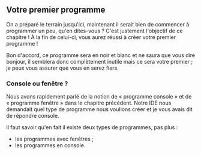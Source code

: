 ## **Votre premier programme**

On a préparé le terrain jusqu'ici, maintenant il serait bien de commencer à programmer un peu, qu'en dites-vous ? C'est justement l'objectif de ce chapitre ! À la fin de celui-ci, vous aurez réussi à créer votre premier programme !

Bon d'accord, ce programme sera en noir et blanc et ne saura que vous dire bonjour, il semblera donc complètement inutile mais ce sera votre premier ; je peux vous assurer que vous en serez fiers.

### **Console ou fenêtre ?**

Nous avons rapidement parlé de la notion de « programme console » et de « programme fenêtre » dans le chapitre précédent. Notre IDE nous demandait quel type de programme nous voulions créer et je vous avais dit de répondre console.

Il faut savoir qu'en fait il existe deux types de programmes, pas plus :

- les programmes avec fenêtres ;
- les programmes en console.

<!-- -->

#### <br>



